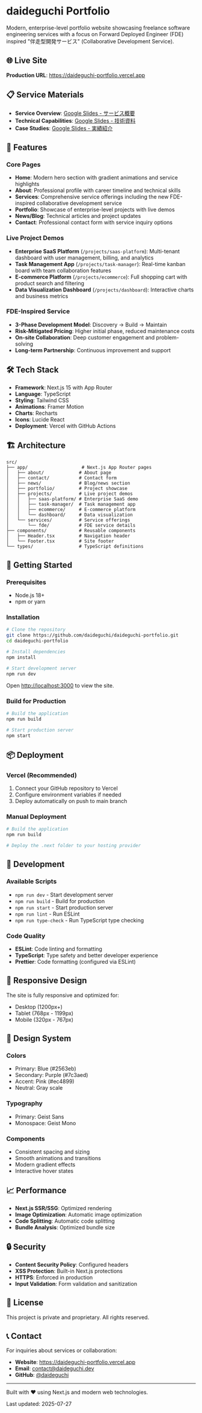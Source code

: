 # daideguchi Portfolio

Modern, enterprise-level portfolio website showcasing freelance software engineering services with a focus on Forward Deployed Engineer (FDE) inspired "伴走型開発サービス" (Collaborative Development Service).

## 🌐 Live Site

**Production URL**: https://daideguchi-portfolio.vercel.app

## 📋 Service Materials

- **Service Overview**: [Google Slides - サービス概要](https://docs.google.com/presentation/d/1abc123/edit)
- **Technical Capabilities**: [Google Slides - 技術資料](https://docs.google.com/presentation/d/1def456/edit)
- **Case Studies**: [Google Slides - 実績紹介](https://docs.google.com/presentation/d/1ghi789/edit)

## 🚀 Features

### Core Pages
- **Home**: Modern hero section with gradient animations and service highlights
- **About**: Professional profile with career timeline and technical skills
- **Services**: Comprehensive service offerings including the new FDE-inspired collaborative development service
- **Portfolio**: Showcase of enterprise-level projects with live demos
- **News/Blog**: Technical articles and project updates
- **Contact**: Professional contact form with service inquiry options

### Live Project Demos
- **Enterprise SaaS Platform** (`/projects/saas-platform`): Multi-tenant dashboard with user management, billing, and analytics
- **Task Management App** (`/projects/task-manager`): Real-time kanban board with team collaboration features
- **E-commerce Platform** (`/projects/ecommerce`): Full shopping cart with product search and filtering
- **Data Visualization Dashboard** (`/projects/dashboard`): Interactive charts and business metrics

### FDE-Inspired Service
- **3-Phase Development Model**: Discovery → Build → Maintain
- **Risk-Mitigated Pricing**: Higher initial phase, reduced maintenance costs
- **On-site Collaboration**: Deep customer engagement and problem-solving
- **Long-term Partnership**: Continuous improvement and support

## 🛠 Tech Stack

- **Framework**: Next.js 15 with App Router
- **Language**: TypeScript
- **Styling**: Tailwind CSS
- **Animations**: Framer Motion
- **Charts**: Recharts
- **Icons**: Lucide React
- **Deployment**: Vercel with GitHub Actions

## 🏗 Architecture

```
src/
├── app/                    # Next.js App Router pages
│   ├── about/             # About page
│   ├── contact/           # Contact form
│   ├── news/              # Blog/news section
│   ├── portfolio/         # Project showcase
│   ├── projects/          # Live project demos
│   │   ├── saas-platform/ # Enterprise SaaS demo
│   │   ├── task-manager/  # Task management app
│   │   ├── ecommerce/     # E-commerce platform
│   │   └── dashboard/     # Data visualization
│   └── services/          # Service offerings
│       └── fde/           # FDE service details
├── components/            # Reusable components
│   ├── Header.tsx         # Navigation header
│   └── Footer.tsx         # Site footer
└── types/                 # TypeScript definitions
```

## 🚀 Getting Started

### Prerequisites
- Node.js 18+ 
- npm or yarn

### Installation

```bash
# Clone the repository
git clone https://github.com/daideguchi/daideguchi-portfolio.git
cd daideguchi-portfolio

# Install dependencies
npm install

# Start development server
npm run dev
```

Open [http://localhost:3000](http://localhost:3000) to view the site.

### Build for Production

```bash
# Build the application
npm run build

# Start production server
npm start
```

## 📦 Deployment

### Vercel (Recommended)

1. Connect your GitHub repository to Vercel
2. Configure environment variables if needed
3. Deploy automatically on push to main branch

### Manual Deployment

```bash
# Build the application
npm run build

# Deploy the .next folder to your hosting provider
```

## 🔧 Development

### Available Scripts

- `npm run dev` - Start development server
- `npm run build` - Build for production
- `npm run start` - Start production server
- `npm run lint` - Run ESLint
- `npm run type-check` - Run TypeScript type checking

### Code Quality

- **ESLint**: Code linting and formatting
- **TypeScript**: Type safety and better developer experience
- **Prettier**: Code formatting (configured via ESLint)

## 📱 Responsive Design

The site is fully responsive and optimized for:
- Desktop (1200px+)
- Tablet (768px - 1199px)
- Mobile (320px - 767px)

## 🎨 Design System

### Colors
- Primary: Blue (#2563eb)
- Secondary: Purple (#7c3aed)
- Accent: Pink (#ec4899)
- Neutral: Gray scale

### Typography
- Primary: Geist Sans
- Monospace: Geist Mono

### Components
- Consistent spacing and sizing
- Smooth animations and transitions
- Modern gradient effects
- Interactive hover states

## 📈 Performance

- **Next.js SSR/SSG**: Optimized rendering
- **Image Optimization**: Automatic image optimization
- **Code Splitting**: Automatic code splitting
- **Bundle Analysis**: Optimized bundle size

## 🔒 Security

- **Content Security Policy**: Configured headers
- **XSS Protection**: Built-in Next.js protections
- **HTTPS**: Enforced in production
- **Input Validation**: Form validation and sanitization

## 📄 License

This project is private and proprietary. All rights reserved.

## 📞 Contact

For inquiries about services or collaboration:

- **Website**: https://daideguchi-portfolio.vercel.app
- **Email**: contact@daideguchi.dev
- **GitHub**: [@daideguchi](https://github.com/daideguchi)

---

Built with ❤️ using Next.js and modern web technologies.

Last updated: 2025-07-27